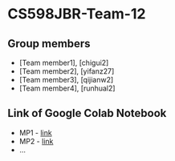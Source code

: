 # CS598JBR-Team-12

## Group members
- [Team member1], [chigui2]
- [Team member2], [yifanz27]
- [Team member3], [qijianw2]
- [Team member4], [runhual2]

## Link of Google Colab Notebook
- MP1 - [link](https://colab.research.google.com/drive/1MNNiWj7XylP3aUmmeknetVfzpAXGBlDS?usp=sharing)
- MP2 - [link](URL)
- ...
